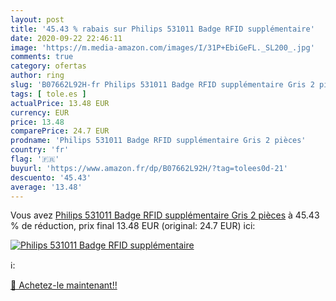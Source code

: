 ```yaml
---
layout: post
title: '45.43 % rabais sur Philips 531011 Badge RFID supplémentaire'
date: 2020-09-22 22:46:11
image: 'https://m.media-amazon.com/images/I/31P+EbiGeFL._SL200_.jpg'
comments: true
category: ofertas
author: ring
slug: 'B07662L92H-fr Philips 531011 Badge RFID supplémentaire Gris 2 pièces'
tags: [ tole.es ]
actualPrice: 13.48 EUR
currency: EUR
price: 13.48
comparePrice: 24.7 EUR
prodname: 'Philips 531011 Badge RFID supplémentaire Gris 2 pièces'
country: 'fr'
flag: '🇫🇷'
buyurl: 'https://www.amazon.fr/dp/B07662L92H/?tag=tolees0d-21'
descuento: '45.43'
average: '13.48'
---
```


Vous avez [Philips 531011 Badge RFID supplémentaire Gris 2 pièces](https://www.amazon.fr/dp/B07662L92H/?tag=tolees0d-21)  à  45.43 % de réduction, prix final  13.48 EUR (original: 24.7 EUR) ici:

[![Philips 531011 Badge RFID supplémentaire](https://m.media-amazon.com/images/I/31P+EbiGeFL._SL200_.jpg)](https://www.amazon.fr/dp/B07662L92H/?tag=tolees0d-21)

ℹ️:


[🛒 Achetez-le maintenant!!](https://www.amazon.fr/dp/B07662L92H/?tag=tolees0d-21)
